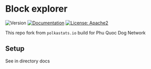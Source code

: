# Block explorer
![Version](https://img.shields.io/badge/version-1.0.0-blue.svg?cacheSeconds=2592000)
[![Documentation](https://img.shields.io/badge/documentation-yes-brightgreen.svg)](https://phuquocdoge.com)
[![License: Apache2](https://img.shields.io/badge/License-GNU-yellow.svg)](LICENSE)

This repo fork from `polkastats.io` build for Phu Quoc Dog Network

## Setup

See in directory docs
